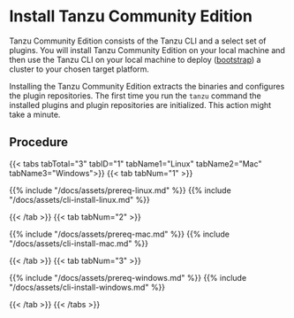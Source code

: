 # Install Tanzu Community Edition

Tanzu Community Edition consists of the Tanzu CLI and a select set of plugins. You will install Tanzu Community Edition on your local machine and then use the Tanzu CLI on your local machine to deploy ([bootstrap](../glossary/#bootstrap)) a cluster to your chosen target platform.

Installing the Tanzu Community Edition extracts the binaries and configures the plugin repositories. The first time you run the `tanzu` command the installed plugins and plugin repositories are initialized. This action might take a minute.

## Procedure

{{< tabs tabTotal="3" tabID="1" tabName1="Linux" tabName2="Mac" tabName3="Windows">}}
{{< tab tabNum="1" >}}

{{% include "/docs/assets/prereq-linux.md" %}}
{{% include "/docs/assets/cli-install-linux.md" %}}

{{< /tab >}}
{{< tab tabNum="2" >}}

{{% include "/docs/assets/prereq-mac.md" %}}
{{% include "/docs/assets/cli-install-mac.md" %}}

{{< /tab >}}
{{< tab tabNum="3" >}}

{{% include "/docs/assets/prereq-windows.md" %}}
{{% include "/docs/assets/cli-install-windows.md" %}}

{{< /tab >}}
{{< /tabs >}}
